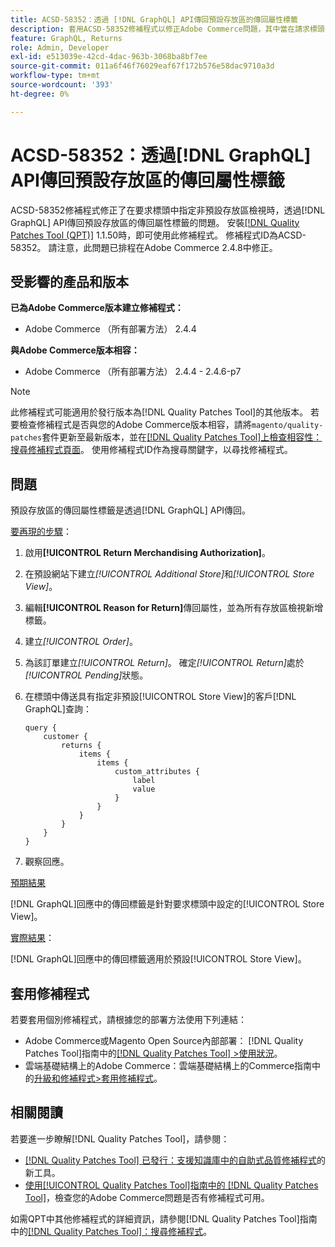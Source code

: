 ```yaml
---
title: ACSD-58352：透過 [!DNL GraphQL] API傳回預設存放區的傳回屬性標籤
description: 套用ACSD-58352修補程式以修正Adobe Commerce問題，其中當在請求標頭中指定非預設存放區檢視時，會透過 [!DNL GraphQL] API傳回預設存放區的傳回屬性標籤。
feature: GraphQL, Returns
role: Admin, Developer
exl-id: e513039e-42cd-4dac-963b-3068ba8bf7ee
source-git-commit: 011a6f46f76029eaf67f172b576e58dac9710a3d
workflow-type: tm+mt
source-wordcount: '393'
ht-degree: 0%

---
```


# ACSD-58352：透過[!DNL GraphQL] API傳回預設存放區的傳回屬性標籤

ACSD-58352修補程式修正了在要求標頭中指定非預設存放區檢視時，透過[!DNL GraphQL] API傳回預設存放區的傳回屬性標籤的問題。 安裝[[!DNL Quality Patches Tool (QPT)]](https://experienceleague.adobe.com/en/docs/commerce-operations/tools/quality-patches-tool/quality-patches-tool-to-self-serve-quality-patches) 1.1.50時，即可使用此修補程式。 修補程式ID為ACSD-58352。 請注意，此問題已排程在Adobe Commerce 2.4.8中修正。

## 受影響的產品和版本

**已為Adobe Commerce版本建立修補程式：**

* Adobe Commerce （所有部署方法） 2.4.4

**與Adobe Commerce版本相容：**

* Adobe Commerce （所有部署方法） 2.4.4 - 2.4.6-p7

>[!NOTE]
>
>此修補程式可能適用於發行版本為[!DNL Quality Patches Tool]的其他版本。 若要檢查修補程式是否與您的Adobe Commerce版本相容，請將`magento/quality-patches`套件更新至最新版本，並在[[!DNL Quality Patches Tool]上檢查相容性：搜尋修補程式頁面](https://experienceleague.adobe.com/tools/commerce-quality-patches/index.html)。 使用修補程式ID作為搜尋關鍵字，以尋找修補程式。

## 問題

預設存放區的傳回屬性標籤是透過[!DNL GraphQL] API傳回。

<u>要再現的步驟</u>：

1. 啟用&#x200B;**[!UICONTROL Return Merchandising Authorization]**。
1. 在預設網站下建立&#x200B;*[!UICONTROL Additional Store]*&#x200B;和&#x200B;*[!UICONTROL Store View]*。
1. 編輯&#x200B;**[!UICONTROL Reason for Return]**&#x200B;傳回屬性，並為所有存放區檢視新增標籤。
1. 建立&#x200B;*[!UICONTROL Order]*。
1. 為該訂單建立&#x200B;*[!UICONTROL Return]*。 確定&#x200B;*[!UICONTROL Return]*&#x200B;處於&#x200B;*[!UICONTROL Pending]*&#x200B;狀態。
1. 在標頭中傳送具有指定非預設[!UICONTROL Store View]的客戶[!DNL GraphQL]查詢：

   ```
   query {
       customer {
           returns {
               items {
                   items {
                       custom_attributes {
                           label
                           value
                       }
                   }
               }
           }
       }
   }
   ```

1. 觀察回應。

<u>預期結果</u>

[!DNL GraphQL]回應中的傳回標籤是針對要求標頭中設定的[!UICONTROL Store View]。

<u>實際結果</u>：

[!DNL GraphQL]回應中的傳回標籤適用於預設[!UICONTROL Store View]。

## 套用修補程式

若要套用個別修補程式，請根據您的部署方法使用下列連結：

* Adobe Commerce或Magento Open Source內部部署： [!DNL Quality Patches Tool]指南中的[[!DNL Quality Patches Tool] >使用狀況](/help/tools/quality-patches-tool/usage.md)。
* 雲端基礎結構上的Adobe Commerce：雲端基礎結構上的Commerce指南中的[升級和修補程式>套用修補程式](https://experienceleague.adobe.com/docs/commerce-cloud-service/user-guide/develop/upgrade/apply-patches.html)。

## 相關閱讀

若要進一步瞭解[!DNL Quality Patches Tool]，請參閱：

* [[!DNL Quality Patches Tool] 已發行：支援知識庫中的自助式品質修補程式](https://experienceleague.adobe.com/en/docs/commerce-operations/tools/quality-patches-tool/quality-patches-tool-to-self-serve-quality-patches)的新工具。
* [使用[!UICONTROL Quality Patches Tool]指南中的 [!DNL Quality Patches Tool]](/help/tools/quality-patches-tool/patches-available-in-qpt/check-patch-for-magento-issue-with-magento-quality-patches.md)，檢查您的Adobe Commerce問題是否有修補程式可用。


如需QPT中其他修補程式的詳細資訊，請參閱[!DNL Quality Patches Tool]指南中的[[!DNL Quality Patches Tool]：搜尋修補程式](https://experienceleague.adobe.com/tools/commerce-quality-patches/index.html)。
